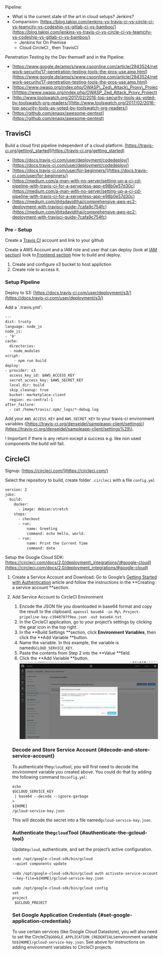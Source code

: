 Pipeline:

* What is the current state of the art in cloud setups? Jenkins?
* Comparision: [https://blog.takipi.com/jenkins-vs-travis-ci-vs-circle-ci-vs-teamcity-vs-codeship-vs-gitlab-ci-vs-bamboo/](https://blog.takipi.com/jenkins-vs-travis-ci-vs-circle-ci-vs-teamcity-vs-codeship-vs-gitlab-ci-vs-bamboo/)
  * Jenkins for On Premise
  * Cloud CircleCI , then TravisCI

Penetration Testing by the Dev themself and in the Pipeline:

* [https://www.google.de/amp/s/www.csoonline.com/article/2943524/network-security/17-penetration-testing-tools-the-pros-use.amp.html](https://www.google.de/amp/s/www.csoonline.com/article/2943524/network-security/17-penetration-testing-tools-the-pros-use.amp.html)
* [https://www.owasp.org/index.php/OWASP\_Zed\_Attack\_Proxy\_Project](https://www.owasp.org/index.php/OWASP_Zed_Attack_Proxy_Project)
* [http://www.toolswatch.org/2017/02/2016-top-security-tools-as-voted-by-toolswatch-org-readers/](http://www.toolswatch.org/2017/02/2016-top-security-tools-as-voted-by-toolswatch-org-readers/)
* [https://github.com/enaqx/awesome-pentest](https://github.com/enaqx/awesome-pentest) 

## TravisCI

Build a cloud first pipeline independent of a cloud platform: [https://travis-ci.org/getting\_started](https://travis-ci.org/getting_started)

* [https://docs.travis-ci.com/user/deployment/codedeploy/](https://docs.travis-ci.com/user/deployment/codedeploy/)
* [https://docs.travis-ci.com/user/for-beginners/](https://docs.travis-ci.com/user/for-beginners/)
* [https://medium.com/a-man-with-no-server/setting-up-a-ci-cd-pipeline-with-travis-ci-for-a-serverless-app-e98b0e57d30c](https://medium.com/a-man-with-no-server/setting-up-a-ci-cd-pipeline-with-travis-ci-for-a-serverless-app-e98b0e57d30c)
* [https://medium.com/@itsdavidthai/comprehensive-aws-ec2-deployment-with-travisci-guide-7cafa9c754fc](https://medium.com/@itsdavidthai/comprehensive-aws-ec2-deployment-with-travisci-guide-7cafa9c754fc)

### Pre - Setup

Create a [Travis CI](https://travis-ci.org/getting_started) account and link to your github

Create a AWS Account and a IAM role and user that can deploy \(look at [IAM section](/identityaas-cognito.md)\) look to[ Frontend section](/frontend-react.md) how to build and deploy.

1. Create and configure s3 bucket to host appliction
2. Create role to access it.

### Setup Pipeline

Deploy to S3: [https://docs.travis-ci.com/user/deployment/s3/](https://docs.travis-ci.com/user/deployment/s3/)

Add a \`.travis.yml':

```
---
dist: trusty
language: node_js
node_js:
- '9'
cache:
  directories:
  - node_modules
script: 
    - npm run build
deploy:
- provider: s3
  access_key_id: $AWS_ACCESS_KEY
  secret_access_key: $AWS_SECRET_KEY
  local_dir: build
  skip_cleanup: true
  bucket: marketplace-client
  region: eu-central-1
after_failure:
  - cat /home/travis/.npm/_logs/*-debug.log
```

Add your `AWS_ACCESS_KEY` and `AWS_SECRET_KEY` to your travis-ci environment variables \([https://travis-ci.org/denseidel/sampleapp-client/settings\](https://travis-ci.org/denseidel/sampleapp-client/settings%29\).

! Important if there is any return except a success e.g. like non used components the build will fail.

## CircleCI

Signup: [https://circleci.com/](https://circleci.com/)

Select the repository to build, create folder `.circleci` with a file `config.yml`

```
version: 2
jobs:
  build:
    docker:
      - image: debian:stretch
    steps:
      - checkout
      - run:
          name: Greeting
          command: echo Hello, world.
      - run:
          name: Print the Current Time
          command: date
```

Setup the Google Cloud SDK: [https://circleci.com/docs/2.0/deployment\_integrations/\#google-cloud](https://circleci.com/docs/2.0/deployment_integrations/#google-cloud)

1. Create a Service Account and Download: Go to Google’s [Getting Started with Authentication](https://cloud.google.com/docs/authentication/getting-started) article and follow the instructions in the **Creating a service account **section.

2. Add Service Account to CircleCI Environment

   1. Encode the JSON file you downloaded in base64 format and copy the result to the clipboard. 
      `openssl base64 -in My\ Project-pripeline-key-c3940707f9ea.json -out base64.txt`
   2. In the CircleCI application, go to your project’s settings by clicking the gear icon in the top right.
   3. In the **Build Settings **section, click **Environment Variables**, then click the **Add Variable **button.
   4. Name the variable. In this example, the variable is named`GCLOUD_SERVICE_KEY`.
   5. Paste the contents from Step 2 into the **Value **field.
   6. Click the **Add Variable **button.
      ![](/assets/add-googlecloud-secret-to-circleci.png)

   ### Decode and Store Service Account {#decode-and-store-service-account}

   To authenticate the`gcloud`tool, you will first need to decode the environment variable you created above. You could do that by adding the following command to`config.yml`:

   ```
   echo
   $GCLOUD_SERVICE_KEY
    | base64 --decode --ignore-garbage 
   >
   ${HOME}
   /gcloud-service-key.json
   ```

   This will decode the secret into a file named`gcloud-service-key.json`.

   ### Authenticate the`gcloud`Tool {#authenticate-the-gcloud-tool}

   Update`gcloud`, authenticate, and set the project’s active configuration.

   ```
   sudo /opt/google-cloud-sdk/bin/gcloud 
   --quiet components update

   sudo /opt/google-cloud-sdk/bin/gcloud auth activate-service-account 
   --key-file=${HOME}/gcloud-service-key.json

   sudo /opt/google-cloud-sdk/bin/gcloud config 
   set
   project
    $GCLOUD_PROJECT
   ```

   ### Set Google Application Credentials {#set-google-application-credentials}

   To use certain services \(like Google Cloud Datastore\), you will also need to set the CircleCI`$GOOGLE_APPLICATION_CREDENTIALS`environment variable to`${HOME}/gcloud-service-key.json`. See above for instructions on adding environment variables to CircleCI projects.



